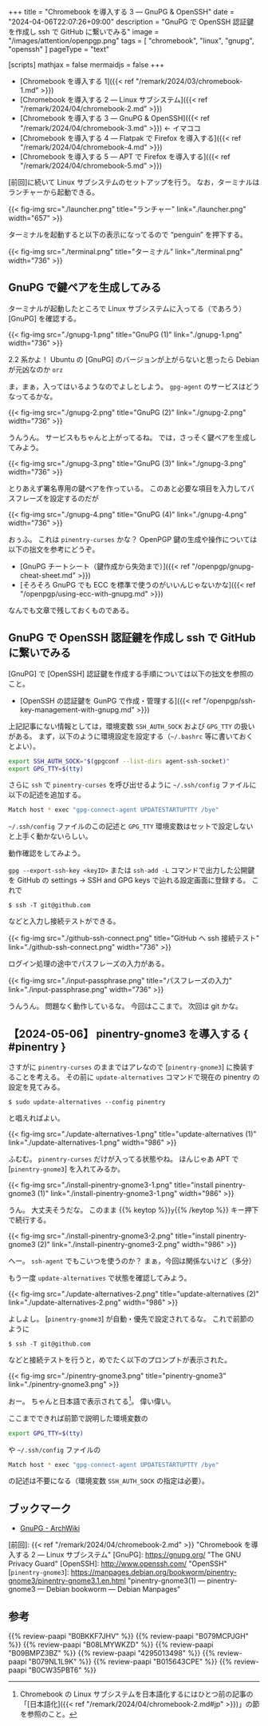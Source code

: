 +++
title = "Chromebook を導入する 3 — GnuPG & OpenSSH"
date =  "2024-04-06T22:07:26+09:00"
description = "GnuPG で OpenSSH 認証鍵を作成し ssh で GitHub に繋いでみる"
image = "/images/attention/openpgp.png"
tags = [ "chromebook", "linux", "gnupg", "openssh" ]
pageType = "text"

[scripts]
  mathjax = false
  mermaidjs = false
+++

- [Chromebook を導入する 1]({{< ref "/remark/2024/03/chromebook-1.md" >}})
- [Chromebook を導入する 2 — Linux サブシステム]({{< ref "/remark/2024/04/chromebook-2.md" >}})
- [Chromebook を導入する 3 — GnuPG & OpenSSH]({{< ref "/remark/2024/04/chromebook-3.md" >}}) ← イマココ
- [Chromebook を導入する 4 — Flatpak で Firefox を導入する]({{< ref "/remark/2024/04/chromebook-4.md" >}})
- [Chromebook を導入する 5 — APT で Firefox を導入する]({{< ref "/remark/2024/04/chromebook-5.md" >}})

[前回]に続いて Linux サブシステムのセットアップを行う。
なお，ターミナルはランチャーから起動できる。

{{< fig-img src="./launcher.png" title="ランチャー" link="./launcher.png" width="657" >}}

ターミナルを起動すると以下の表示になってるので “penguin” を押下する。

{{< fig-img src="./terminal.png" title="ターミナル" link="./terminal.png" width="736" >}}

## GnuPG で鍵ペアを生成してみる

ターミナルが起動したところで Linux サブシステムに入ってる（であろう） [GnuPG] を確認する。

{{< fig-img src="./gnupg-1.png" title="GnuPG (1)" link="./gnupg-1.png" width="736" >}}

2.2 系かよ！ Ubuntu の [GnuPG] のバージョンが上がらないと思ったら Debian が元凶なのか `orz`

ま，まぁ，入ってはいるようなのでよしとしよう。
`gpg-agent` のサービスはどうなってるかな。

{{< fig-img src="./gnupg-2.png" title="GnuPG (2)" link="./gnupg-2.png" width="736" >}}

うんうん。
サービスもちゃんと上がってるね。
では，さっそく鍵ペアを生成してみよう。

{{< fig-img src="./gnupg-3.png" title="GnuPG (3)" link="./gnupg-3.png" width="736" >}}

とりあえず署名専用の鍵ペアを作っている。
このあと必要な項目を入力してパスフレーズを設定するのだが

{{< fig-img src="./gnupg-4.png" title="GnuPG (4)" link="./gnupg-4.png" width="736" >}}

おぅふ。
これは `pinentry-curses` かな？ OpenPGP 鍵の生成や操作については以下の拙文を参考にどうぞ。

- [GnuPG チートシート（鍵作成から失効まで）]({{< ref "/openpgp/gnupg-cheat-sheet.md" >}})
- [そろそろ GnuPG でも ECC を標準で使うのがいいんじゃないかな]({{< ref "/openpgp/using-ecc-with-gnupg.md" >}})

なんでも文章で残しておくものである。

## GnuPG で OpenSSH 認証鍵を作成し ssh で GitHub に繋いでみる

[GnuPG] で [OpenSSH] 認証鍵を作成する手順については以下の拙文を参照のこと。

- [OpenSSH の認証鍵を GunPG で作成・管理する]({{< ref "/openpgp/ssh-key-management-with-gnupg.md" >}})

上記記事にない情報としては，環境変数 `SSH_AUTH_SOCK` および `GPG_TTY` の扱いがある。
まず，以下のように環境設定を設定する（`~/.bashrc` 等に書いておくとよい）。

```bash
export SSH_AUTH_SOCK="$(gpgconf --list-dirs agent-ssh-socket)"
export GPG_TTY=$(tty)
```

さらに `ssh` で `pinentry-curses` を呼び出せるように `~/.ssh/config` ファイルに以下の記述を追加する。

```bash
Match host * exec "gpg-connect-agent UPDATESTARTUPTTY /bye"
```

`~/.ssh/config` ファイルのこの記述と `GPG_TTY` 環境変数はセットで設定しないと上手く動かないらしい。

動作確認をしてみよう。

`gpg --export-ssh-key <keyID>` または `ssh-add -L` コマンドで出力した公開鍵を GitHub の settings → SSH and GPG keys で辿れる設定画面に登録する。
これで

```text
$ ssh -T git@github.com
```

などと入力し接続テストができる。

{{< fig-img src="./github-ssh-connect.png" title="GitHub へ ssh 接続テスト" link="./github-ssh-connect.png" width="736" >}}

ログイン処理の途中でパスフレーズの入力がある。

{{< fig-img src="./input-passphrase.png" title="パスフレーズの入力" link="./input-passphrase.png" width="736" >}}

うんうん。
問題なく動作しているな。
今回はここまで。
次回は git かな。

## 【2024-05-06】 pinentry-gnome3 を導入する { #pinentry }

さすがに `pinentry-curses` のままではアレなので [`pinentry-gnome3`] に換装することを考える。
その前に `update-alternatives` コマンドで現在の pinentry の設定を見てみる。

```text
$ sudo update-alternatives --config pinentry
```

と唱えればよい。

{{< fig-img src="./update-alternatives-1.png" title="update-alternatives (1)" link="./update-alternatives-1.png" width="986" >}}

ふむむ。
`pinentry-curses` だけが入ってる状態やね。
ほんじゃあ APT で [`pinentry-gnome3`] を入れてみるか。

{{< fig-img src="./install-pinentry-gnome3-1.png" title="install pinentry-gnome3 (1)" link="./install-pinentry-gnome3-1.png" width="986" >}}

うん。
大丈夫そうだな。
このまま {{% keytop %}}`y`{{% /keytop %}} キー押下で続行する。

{{< fig-img src="./install-pinentry-gnome3-2.png" title="install pinentry-gnome3 (2)" link="./install-pinentry-gnome3-2.png" width="986" >}}

へー。
`ssh-agent` でもこいつを使うのか？ まぁ，今回は関係ないけど（多分）

もう一度 `update-alternatives` で状態を確認してみよう。

{{< fig-img src="./update-alternatives-2.png" title="update-alternatives (2)" link="./update-alternatives-2.png" width="986" >}}

よしよし。
[`pinentry-gnome3`] が自動・優先で設定されてるな。
これで前節のように

```text
$ ssh -T git@github.com
```

などと接続テストを行うと，めでたく以下のプロンプトが表示された。

{{< fig-img src="./pinentry-gnome3.png" title="pinentry-gnome3" link="./pinentry-gnome3.png" >}}

おー。
ちゃんと日本語で表示されてる[^jp1]。
偉い偉い。

[^jp1]: Chromebook の Linux サブシステムを日本語化するにはひとつ前の記事の「[日本語化]({{< ref "/remark/2024/04/chromebook-2.md#jp" >}})」の節を参照のこと。

ここまでできれば前節で説明した環境変数の

```bash
export GPG_TTY=$(tty)
```

や `~/.ssh/config` ファイルの

```bash
Match host * exec "gpg-connect-agent UPDATESTARTUPTTY /bye"
```

の記述は不要になる（環境変数 `SSH_AUTH_SOCK` の指定は必要）。

## ブックマーク

- [GnuPG - ArchWiki](https://wiki.archlinux.jp/index.php/GnuPG)

[前回]: {{< ref "/remark/2024/04/chromebook-2.md" >}} "Chromebook を導入する 2 — Linux サブシステム"
[GnuPG]: https://gnupg.org/ "The GNU Privacy Guard"
[OpenSSH]: http://www.openssh.com/ "OpenSSH"
[`pinentry-gnome3`]: https://manpages.debian.org/bookworm/pinentry-gnome3/pinentry-gnome3.1.en.html "pinentry-gnome3(1) — pinentry-gnome3 — Debian bookworm — Debian Manpages"

## 参考

{{% review-paapi "B0BKKF7JHV" %}} <!-- ASUS Chromebook -->
{{% review-paapi "B079MCPJGH" %}} <!-- カメラ 目隠し シャッター -->
{{% review-paapi "B08LMYWKZD" %}} <!-- Bluetooth 無線静音マウス -->
{{% review-paapi "B09BMPZ3BZ" %}} <!-- Chromebook仕事術 -->
{{% review-paapi "4295013498" %}} <!-- Linuxシステムの仕組み -->
{{% review-paapi "B079NL1L9K" %}} <!-- SSH Mastery -->
{{% review-paapi "B015643CPE" %}} <!-- 暗号技術入門 第3版 -->
{{% review-paapi "B0CW35PBT6" %}} <!-- ネコカブリーナ -->
